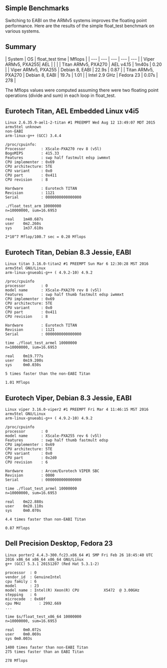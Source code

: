 ## Simple Benchmarks
Switching to EABI on the ARMv5 systems improves the floating point performance. Here are the results of the simple float_test benchmark on various systems.
## Summary
| System | OS | float_test time | Mflops |
| --- | --- | --- | --- | --- |
| Viper ARMv5, PXA255| AEL | | |
| Titan ARMv5, PXA270 | AEL v4.15 |  1m40s | 0.20 |
| Viper ARMv5, PXA255 | Debian 8, EABI | 22.9s | 0.87 |
| Titan ARMv5, PXA270 | Debian 8, EABI | 19.7s | 1.01 |
| Intel 2.9 GHz | Fedora 23 | 0.07s | 278 |

The Mflops values were computed assuming there were two floating point operations (divide and sum) in each loop in float_test.
## Eurotech Titan, AEL Embedded Linux v4i5
    Linux 2.6.35.9-ael1-2-titan #1 PREEMPT Wed Aug 12 13:49:07 MDT 2015 armv5tel unknown
    non-EABI
    arm-linux-g++ (GCC) 3.4.4

    /proc/cpuinfo:
    Processor       : XScale-PXA270 rev 8 (v5l)
    BogoMIPS        : 415.33
    Features        : swp half fastmult edsp iwmmxt 
    CPU implementer : 0x69
    CPU architecture: 5TE
    CPU variant     : 0x0
    CPU part        : 0x411
    CPU revision    : 8

    Hardware        : Eurotech TITAN
    Revision        : 1121
    Serial          : 0000000000000000

    ./float_test_arm 10000000
    n=10000000, sum=16.6953

    real    1m40.687s
    user    0m2.260s
    sys     1m37.610s

    2*10^7 Mflop/100.7 sec = 0.20 Mflops

## Eurotech Titan, Debian 8.3 Jessie, EABI
    Linux titan 3.16.0-titan2 #1 PREEMPT Sun Mar 6 12:30:28 MST 2016 armv5tel GNU/Linux
    arm-linux-gnueabi-g++ ( 4.9.2-10) 4.9.2

    /proc/cpuinfo 
    processor       : 0
    model name      : XScale-PXA270 rev 8 (v5l)
    Features        : swp half thumb fastmult edsp iwmmxt 
    CPU implementer : 0x69
    CPU architecture: 5TE
    CPU variant     : 0x0
    CPU part        : 0x411
    CPU revision    : 8

    Hardware        : Eurotech TITAN
    Revision        : 1121
    Serial          : 0000000000000000

    time ./float_test_armel 10000000
    n=10000000, sum=16.6953

    real    0m19.777s
    user    0m19.200s
    sys     0m0.030s

    5 times faster than the non-EABI Titan

    1.01 Mflops

## Eurotech Viper, Debian 8.3 Jessie, EABI
    Linux viper 3.16.0-viper2 #1 PREEMPT Fri Mar 4 11:46:15 MST 2016 armv5tel GNU/Linux
    arm-linux-gnueabi-g++ ( 4.9.2-10) 4.9.2

    /proc/cpuinfo 
    processor       : 0
    model name      : XScale-PXA255 rev 6 (v5l)
    Features        : swp half thumb fastmult edsp 
    CPU implementer : 0x69
    CPU architecture: 5TE
    CPU variant     : 0x0
    CPU part        : 0x2d0
    CPU revision    : 6

    Hardware        : Arcom/Eurotech VIPER SBC
    Revision        : 0000
    Serial          : 0000000000000000

    time ./float_test_armel 10000000
    n=10000000, sum=16.6953

    real    0m22.888s
    user    0m20.110s
    sys     0m0.070s

    4.4 times faster than non-EABI Titan

    0.87 Mflops

## Dell Precision Desktop, Fedora 23
    Linux porter2 4.4.3-300.fc23.x86_64 #1 SMP Fri Feb 26 18:45:40 UTC 2016 x86_64 x86_64 x86_64 GNU/Linux
    g++ (GCC) 5.3.1 20151207 (Red Hat 5.3.1-2)

    processor  : 0
    vendor_id  : GenuineIntel
    cpu family : 6
    model      : 23
    model name : Intel(R) Xeon(R) CPU           X5472  @ 3.00GHz
    stepping   : 6
    microcode  : 0x60f
    cpu MHz        : 2992.669
    ...

    time $s/float_test_x86_64 10000000
    n=10000000, sum=16.6953

    real    0m0.072s
    user    0m0.069s
    sys 0m0.003s

    1400 times faster than non-EABI Titan
    275 times faster than an EABI Titan

    278 Mflops


